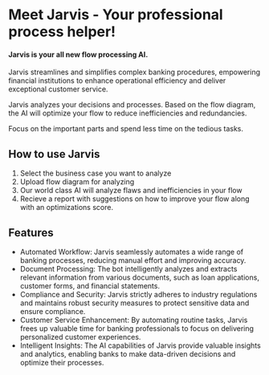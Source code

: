 # Meet Jarvis - Your professional process helper!
#### Jarvis is your all new flow processing AI. 
Jarvis streamlines and simplifies complex banking procedures, empowering financial institutions to enhance operational efficiency and deliver exceptional customer service.

Jarvis analyzes your decisions and processes. Based on the flow diagram,
the AI will optimize your flow to reduce inefficiencies and redundancies.

Focus on the important parts and spend less time on the tedious tasks.

## How to use Jarvis
1. Select the business case you want to analyze
2. Upload flow diagram for analyzing 
3. Our world class AI will analyze flaws and inefficiencies in your flow
4. Recieve a report with suggestions on how to improve your flow along with an optimizations score.

## Features
- Automated Workflow: Jarvis seamlessly automates a wide range of banking processes, reducing manual effort and improving accuracy.
- Document Processing: The bot intelligently analyzes and extracts relevant information from various documents, such as loan applications, customer forms, and financial statements.
- Compliance and Security: Jarvis strictly adheres to industry regulations and maintains robust security measures to protect sensitive data and ensure compliance.
- Customer Service Enhancement: By automating routine tasks, Jarvis frees up valuable time for banking professionals to focus on delivering personalized customer experiences.
- Intelligent Insights: The AI capabilities of Jarvis provide valuable insights and analytics, enabling banks to make data-driven decisions and optimize their processes.